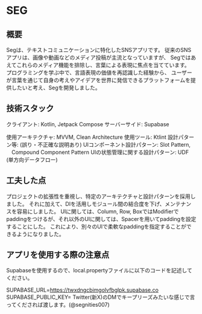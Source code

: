 # SEG

## 概要

Segは、テキストコミュニケーションに特化したSNSアプリです。
従来のSNSアプリは、画像や動画などのメディア投稿が主流となっていますが、
Segではあえてこれらのメディア機能を排除し、言葉による表現に焦点を当てています。
プログラミングを学ぶ中で、言語表現の価値を再認識した経験から、
ユーザーが言葉を通じて自身の考えやアイデアを世界に発信できるプラットフォームを提供したいと考え、Segを開発しました。

## 技術スタック

クライアント: Kotlin, Jetpack Compose
サーバーサイド: Supabase

使用アーキテクチャ: MVVM, Clean Architecture
使用ツール: Ktlint
設計パターン等: (誤り・不正確な説明あり)
        UIコンポーネント設計パターン: Slot Pattern, 
                                　Compound Component Pattern
        UIの状態管理に関する設計パターン: UDF (単方向データフロー)

## 工夫した点

プロジェクトの拡張性を重視し、特定のアーキテクチャと設計パターンを採用しました。
それに加えて、DIを活用しモジュール間の結合度を下げ、メンテナンスを容易にしました。
UIに関しては、Column, Row, BoxではModifierでpaddingをつけるが、それ以外のUIに関しては、Spacerを用いてpaddingを設定することにした。
これにより、別々のUIで柔軟なpaddingを指定することができるようになりました。

## アプリを使用する際の注意点

Supabaseを使用するので、local.propertyファイルに以下のコードを記述してください。

SUPABASE_URL=https://twxdngcbimgolvfbglpk.supabase.co <br>
SUPABASE_PUBLIC_KEY= Twitter(新X)のDMでキープリーズみたいな感じで言ってくだされば渡します。(@segnities007)

